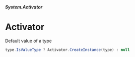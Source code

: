 ##### System.Activator
# Activator

Default value of a type
``` csharp
type.IsValueType ? Activator.CreateInstance(type) : null
```
